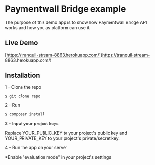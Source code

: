 # Paymentwall Bridge example

The purpose of this demo app is to show how Paymentwall Bridge API works and how you as platform can use it.


## Live Demo
[https://tranquil-stream-8863.herokuapp.com/](https://tranquil-stream-8863.herokuapp.com/)

## Installation
1 - Clone the repo

```bash
$ git clone repo
```

2 - Run
```bash
$ composer install
```
3 - Input your project keys
  
Replace YOUR_PUBLIC_KEY to your project's public key and YOUR_PRIVATE_KEY to your project's private/secret key.
  
4 - Run the app on your server

*Enable "evaluation mode" in your project's settings